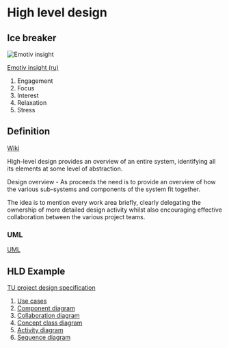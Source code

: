 # High level design

## Ice breaker

![Emotiv insight](https://s3.amazonaws.com/ksr/assets/000/788/379/e3dc13e00e64ef0c2fb6b2c1a1ab2205_large.jpg?1375169644)

[Emotiv insight (ru)](http://habrahabr.ru/post/193820/?utm_medium=referral&utm_source=pulsenews)

1. Engagement
1. Focus
1. Interest
1. Relaxation
1. Stress

## Definition

[Wiki](http://en.wikipedia.org/wiki/High_level_design)

High-level design provides an overview of an entire system, identifying all its elements at some level of abstraction.

Design overview - As proceeds the need is to provide an overview of how the various sub-systems and components of the system fit together.

The idea is to mention every work area briefly, clearly delegating the ownership of more detailed design activity whilst also encouraging effective collaboration between the various project teams.

### UML

[UML](uml.md)


## HLD Example

[TU project design specification](https://github.com/development-team/2/blob/master/doc/design-specification/design-specification.md)

1. [Use cases](https://github.com/development-team/2/blob/master/doc/design-specification/design-specification.md#use-cases)
1. [Component diagram](https://github.com/development-team/2/blob/master/doc/design-specification/design-specification.md#component-diagram)
1. [Collaboration diagram](https://github.com/development-team/2/blob/master/doc/design-specification/design-specification.md#collaboration)
1. [Concept class diagram](https://github.com/development-team/2/blob/master/doc/design-specification/knowledge.md)
1. [Activity diagram](https://github.com/development-team/2/blob/master/doc/design-specification/lifecycle-activity.md)
1. [Sequence diagram](https://en.wikipedia.org/wiki/Sequence_diagram)
